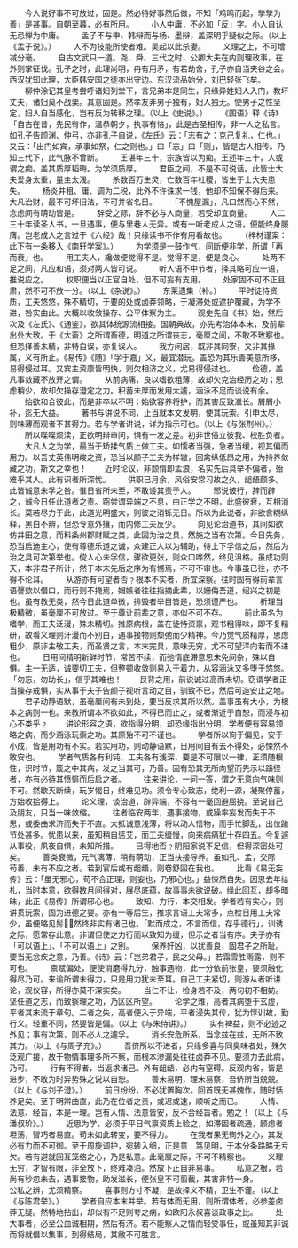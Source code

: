 <!-- { "loadSidebar": true } -->
　　今人说好事不可放过，固是。然必待好事然后做，不知「鸡鸣而起，孳孳为善」是甚事。自朝至暮，必有所用。
　　小人中庸，不必加「反」字。小人自认无忌惮为中庸。
　　孟子不与申、韩辩而与杨、墨辩，盖深明乎疑似之际。（以上《孟子说》。）
　　人不为技能所使者难。吴起以此杀妻。
　　义理之上，不可增减分毫。
　　自古文武只一道。尧、舜、三代之时，公卿大夫在内则理政事，在外则掌征伐。孔子之时，此理尚明，冉有用矛，有若劫舍，孔子亦自当夹谷之会。西汉犹知此理，大臣韩安国之徒亦出守边。东汉流品始分，刘巴轻张飞矣。
　　柳仲涂记其皇考尝呼诸妇列堂下，言兄弟本是同生，只缘异姓妇人入门，教坏丈夫，诸妇莫不战栗。其意固是。然孝友非男子独有，妇人独无。使男子之性坚定，妇人自当感化，岂有反为转移之理。（以上《史说》。）
　　《国语》释《诗》「自古在昔，先民有作，温恭朝夕，执事有恪」，此是古圣相传，非一人之私言。如孔子告颜渊、仲弓，亦非孔子自说，《左氏》云：「志有之：克己复礼，仁也。」又云：「出门如宾，承事如祭，仁之则也。」曰「志」曰「则」，皆是古人相传。乃知三代下，此气脉不曾断。
　　王湛年三十，宗族皆以为痴。王述年三十，人或谓之痴。盖其质厚韬晦。为学须质厚。
　　君臣之间，不是不可说话。此皆士大夫爱身太重，量主太浅。
　　杀数百万生灵，亡数百年社稷，皆生于士大夫患失。
　　杨炎并租、庸、调为二税，此外不许诛求一钱，他却不知保不得后来。大凡治财，最不可坏旧法，不可并省名目。
　　「不愧屋漏」，凡口然而心不然，念虑间有萌动皆是。
　　辞受之际，辞不必与人商量，若受却宜商量。
　　人二三十年读圣人书，一旦遇事，便与里巷人无异。或有一听老成人之语，便能终身服膺。岂老成人之言过于《六经》哉！只缘读书不作有用看故也。
　　（梓材谨案：此下有一条移入《南轩学案》。）
　　为学须是一鼓作气，间断便非学，所谓「再而衰」也。
　　用工夫人，纔做便觉得不是。觉得不是，便是良心。
　　处两不足之间，凡应和语，须对两人皆可说。
　　听人语不中节者，择其略可应一语，推说应之。
　　权职便当以正官自处，但不可妄有支用。
　　处家固不可不正且肃，然不可不放一分。（以上《杂说》。）
　　东莱遗集（补。）
　　平时徒恃资质，工夫悠悠，殊不精切，于要的处或卤莽领略，于凝滞处或遮护覆藏，为学不进，咎实由此。大概以收敛操存、公平体察为主。
　　观史先自《书》始，然后次及《左氏》、《通鉴》，欲其体统源流相接。国朝典故，亦先考治体本末，及前辈出处大致。于《大畜》之所谓畜德，明道之所谓丧志，毫厘之间，不敢不致察也。但恐择善未精，非特自误，亦复误人。
　　我方闲居，既非其同寮，又非其掾属，义有所止。《易传》《随》「孚于嘉」义，最宜潜玩。盖恐为其乐善美意所移，易得侵过耳。又宾主资廪皆明快，则欠相济之义，尤易得侵过也。
　　俭德，盖凡事敛藏不放开之谓。
　　从前病痛，良以嗜欲粗薄，故却欠克治经历之功；思虑稍少，故却欠操存澄定之力。积蓄未厚而发用太遽，涵泳不足而谈说有余。
　　始欲和合彼此，而是非卒以不明；始欲容养将护，而其害反致滋长。屑屑小补，迄无大益。
　　著书与讲说不同，止当就本文发明，使其玩索。引申太尽，则味薄而观者不甚得力。若与学者讲说，详为指示可也。（以上《与张荆州》。）
　　所以喋喋烦渎，正欲明辩审问，惧有一发之差。初非世俗立彼我、校胜负者。
　　大凡人之为学，最当于矫揉气质上做工夫。如懦者当强，急者当缓，视其偏而用力。以吾丈英伟明峻之资，恐当以颜子工夫为样辙，回禽纵低昂之用，为持养敛藏之功，斯文之幸也！
　　近时论议，非颓惰即孟浪，名实先后具举不偏者，殆难乎其人。此有识者所深忧。
　　供职已月余，风俗安常习故之久，龃龉颇多。此皆诚意未孚之咎。惟日省所未至，不敢诿其责于人。
　　邪说诐行，辞而辟之，诚今日任此道者之责。窃尝谓异端之不息，由正学之不明，此盛彼衰，互相消长。莫若尽力于此，此道光明盛大，则彼之消铄无日。所以为此说者，非欲含糊纵释，黑白不辨，但恐专意外攘，而内修工夫反少。
　　向见论治道书，其间如欲仿井田之意，而科条州郡财赋之类，此固为治之具，然施之当有次第。今日先务，恐当启迪主心，使有尊德乐道之诚，众建正人以为辅助，待上下孚信之后，然后为治之具可次第举也。傥人心未孚信，骤欲更张，则众口哗然，终见沮格。虽成功则天，本非君子所计，然于本末先后之序为有憾焉，不可不审也。今事虽已往，亦不得不论耳。
　　从游亦有可望者否﹖根本不实者，所宜深察。往时固有得前辈言语謦欬以借口，而行则不掩焉，媢嫉者往往指摘此辈，以姗侮吾道，绍兴之初是也。虽有教无类，然今日此道单微，排毁者举目皆是，恐须谨严也。
　　析理当极精微，虽毫厘不可放过。至于尊让前辈之意，亦似不可不存。
　　前此虽名为嗜学，而工夫泛漫，殊未精切。推原病根，盖在徒恃资禀，观书粗得味，即不复精研，故看义理则汗漫而不别白，遇事接物则颓弛而少精神。今乃觉气质精厚，思虑粗少，原非主敬工夫，而圣贤之言，本末完具，意味无穷，尤不可望洋向若而不进也。
　　日用间精明新鲜时节，常苦不续，而弛惰底滞意思未免间杂，殊以自惧。主一无适，诚要切工夫，但整顿收敛则易入于着力，从容涵泳又多堕于悠悠。「勿忘，勿助长」，信乎其难也！
　　艮背之用，前说诚过高而未切。窃谓学者正当操存戒惧，实从事于夫子告颜子视听言动之目，驯致不已，然后可造安止之地。
　　君子动静语默，虽毫厘间有未到处，要当反求其所以然。盖事虽有大小，为根本之病则一也。来教所谓本不欲如此，不得已而止之，或者渐近于自恕，而浸与初心不类乎﹖
　　讲论形容之语，欲指得分明，却恐缘指出分明，学者便有容易领略之病，而少涵泳玩索之功。其原殆不可不谨也。
　　学者所以徇于偏见，安于小成，皆是用功有不实。若实用功，则动静语默，日用间自有去不得处，必悚然不敢安也。
　　学者气质各有利钝，工夫各有浅深，要是不可限以一律，正须随根性，识时节，箴之中其病，发之当其可，乃善。固有恐其无所向望而先示以蹊径者，亦有必待其愤悱而后启之者。
　　往来讲论，一问一答，谓之无意向气味则不可。然歇灭断续，玩岁愒日，终难见功。须令专心致志，绝利一源，凝聚停蓄，方始收拾得上。
　　论义理，谈治道，辟异端，不容有一毫回避屈挠。至说自己及朋友，只当一味敛缩。
　　往者临安两年，遇事接物，或躁率妄发而失于不思，或委曲求济而失于不直。大抵诚意浅薄，将以动人悟物，而手忙脚乱，出位踰节处甚多。忧患以来，虽知稍自惩艾，而工夫缓慢，向来病痛犹十存四五。今复遽从事役，夙夜自惧，未知所措。
　　已得地否﹖阴阳家说不足信，但得深密处可矣。
　　善类衰微，元气漓薄，稍有萌动，正当扶接导养。虽如孔、孟，交际　苟善，未有不应之者。若到官后或有龃龉，则卷舒固在我也。
　　比看《易无妄传》云：「虽无邪心，苟不合正理，则妄也，乃邪心也。」益悚然自失。因思去年给札，当时本意，欲得数月间得对，展尽底蕴，故事事未欲说破。缘此回互，却多暗昧，此正《易传》所谓邪心也。
　　致知、力行，本交相发。学者若有实心，则讲贯玩索，固为进德之要。亦有一等后生，推求言语工夫常多，点检日用工夫常少，虽便略见髣，然终非实有诸己也。「默而成之，不言而信，存乎德行」，训诱之际，愿常存此意。非谓但使之力行而以致知为缓，但示之者当有序。夫子亦有「可以语上」、「不可以语上」之别。
　　保养奸凶，以扰善良，固君子之所耻。要当无忿疾之意，乃善。《诗》云：「岂弟君子，民之父母。」若霜雪胜雨露，则不可也。
　　禀赋偏处，便使消磨得九分，触事遇物，此一分依前张皇，要须融化得尽乃可。来谕所谓未得力，只是用力犹未至耳。自己工夫紧切，则游从者听讲论，观仪容，所得亦莫不深实矣。
　　当仁不让，检身若不及，两句初不相妨。坚任道之志，而致察理之功，乃区区所望。
　　论学之难，高者其病堕于玄虚，平者其末流于章句。二者之失，高者便入于异端，平者浸失其传，犹为惇训故，勤行义。轻重不同，然要皆是偏。（以上《与朱侍讲》。）
　　实有裨益，则不必迹之外见；事有次第，则不必人之遽孚。
　　消长安危所系，当念兹在兹，无所不致其力。（以上《与周子充》。）
　　吾侪所以不进者，只缘多喜与同臭味者处，殊欠泛观广接，故于物情事理多所不察，而根本渗漏处往往卤莽不见。要须力去此病，乃可。
　　行有不得者，当返求诸己。外有龃龉，必内有窒碍。反观内省，皆是进步，不敢为时异势殊之说以自恕。
　　善未易明，理未易察，吾侪所当兢兢。（以上《与刘子澄》。）
　　前日纷纷，不必犹置胸次。回首既无甚媿怍，随时恬养足矣。至于明辨曲直，此乃在位者之责，或迟或速，顺听之而已。
　　人情、法意、经旨，本是一理。岂有人情、法意皆安，反不合经旨者。勉之！（以上《与潘叔玠》。）
　　近思为学，必须于平日气禀资质上验之，如滞固者疏通，顾虑者坦荡，智巧者易直。苟未如此转变，要不得力。
　　在我者果无徇外之心，其发必有力而不可御。至于周旋调护，宛转入细，正是意　笃见明，于本分条路略无亏欠。若有避就回互笼络之心，乃是私意。此毫厘之际，不可不精察也。
　　义理无穷，才智有限，非全放下，终难凑泊。然放下正自非易事。
　　私意之根，若尚有秒忽未去，遇事接物，助发滋长，便张皇不可翦截，其害非特一身。　　　
　　公私之辨，尤须精察。
　　喜事则方寸不凝，是故择义不精，卫生不谨。（以上《与陈君举》。）
　　学者自应本末并举。若有体而无用，则所谓体者，必参差卤莽无疑。然特地拈出，却似有不足则夸之病，如欧阳永叔喜谈政事之比。
　　处大事者，必至公血诚相期，然后有济。若不能察人之情而轻受事任，或虽知其非诚而将就借以集事，到得结局，其敝不可胜言。
